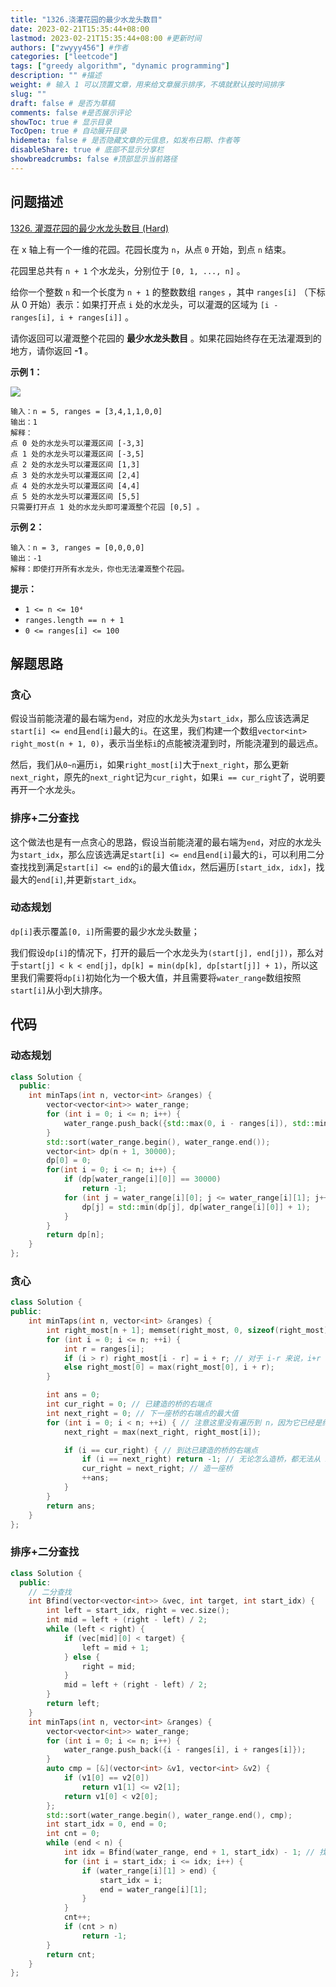 ```yaml
---
title: "1326.浇灌花园的最少水龙头数目"
date: 2023-02-21T15:35:44+08:00
lastmod: 2023-02-21T15:35:44+08:00 #更新时间
authors: ["zwyyy456"] #作者
categories: ["leetcode"]
tags: ["greedy algorithm", "dynamic programming"]
description: "" #描述
weight: # 输入 1 可以顶置文章，用来给文章展示排序，不填就默认按时间排序
slug: ""
draft: false # 是否为草稿
comments: false #是否展示评论
showToc: true # 显示目录
TocOpen: true # 自动展开目录
hidemeta: false # 是否隐藏文章的元信息，如发布日期、作者等
disableShare: true # 底部不显示分享栏
showbreadcrumbs: false #顶部显示当前路径
---
```

## 问题描述
[1326. 灌溉花园的最少水龙头数目 (Hard)](https://leetcode.cn/problems/minimum-number-of-taps-to-open-to-water-a-garden/)

在 x 轴上有一个一维的花园。花园长度为 `n`，从点 `0` 开始，到点 `n` 结束。

花园里总共有 `n + 1` 个水龙头，分别位于 `[0, 1, ..., n]` 。

给你一个整数 `n` 和一个长度为 `n + 1` 的整数数组 `ranges` ，其中 `ranges[i]`
（下标从 0 开始）表示：如果打开点 `i` 处的水龙头，可以灌溉的区域为 `[i -  ranges[i], i +
ranges[i]]` 。

请你返回可以灌溉整个花园的 **最少水龙头数目** 。如果花园始终存在无法灌溉到的地方，请你返回 **-1** 。

**示例 1：**

![](https://pic-upyun.zwyyy456.tech/smms/2023-12-26-065405.png)

```
输入：n = 5, ranges = [3,4,1,1,0,0]
输出：1
解释：
点 0 处的水龙头可以灌溉区间 [-3,3]
点 1 处的水龙头可以灌溉区间 [-3,5]
点 2 处的水龙头可以灌溉区间 [1,3]
点 3 处的水龙头可以灌溉区间 [2,4]
点 4 处的水龙头可以灌溉区间 [4,4]
点 5 处的水龙头可以灌溉区间 [5,5]
只需要打开点 1 处的水龙头即可灌溉整个花园 [0,5] 。

```

**示例 2：**

```
输入：n = 3, ranges = [0,0,0,0]
输出：-1
解释：即使打开所有水龙头，你也无法灌溉整个花园。

```

**提示：**

- `1 <= n <= 10⁴`
- `ranges.length == n + 1`
- `0 <= ranges[i] <= 100`

## 解题思路
### 贪心
假设当前能浇灌的最右端为`end`，对应的水龙头为`start_idx`，那么应该选满足`start[i] <= end`且`end[i]`最大的`i`。在这里，我们构建一个数组`vector<int> right_most(n + 1, 0)`，表示当坐标`i`的点能被浇灌到时，所能浇灌到的最远点。

然后，我们从`0~n`遍历`i`，如果`right_most[i]`大于`next_right`，那么更新`next_right`，原先的`next_right`记为`cur_right`，如果`i == cur_right`了，说明要再开一个水龙头。

### 排序+二分查找
这个做法也是有一点贪心的思路，假设当前能浇灌的最右端为`end`，对应的水龙头为`start_idx`，那么应该选满足`start[i] <= end`且`end[i]`最大的`i`，可以利用二分查找找到满足`start[i] <= end`的`i`的最大值`idx`，然后遍历`[start_idx, idx]`，找最大的`end[i]`,并更新`start_idx`。

### 动态规划
`dp[i]`表示覆盖`[0, i]`所需要的最少水龙头数量；

我们假设`dp[i]`的情况下，打开的最后一个水龙头为`(start[j], end[j])`，那么对于`start[j] < k < end[j]`，`dp[k] = min(dp[k], dp[start[j]] + 1)`，所以这里我们需要将`dp[i]`初始化为一个极大值，并且需要将`water_range`数组按照`start[i]`从小到大排序。


## 代码
### 动态规划
```cpp
class Solution {
  public:
    int minTaps(int n, vector<int> &ranges) {
        vector<vector<int>> water_range;
        for (int i = 0; i <= n; i++) {
            water_range.push_back({std::max(0, i - ranges[i]), std::min(i + ranges[i], n)});
        }
        std::sort(water_range.begin(), water_range.end());
        vector<int> dp(n + 1, 30000);
        dp[0] = 0;
        for(int i = 0; i <= n; i++) {
            if (dp[water_range[i][0]] == 30000)
                return -1;
            for (int j = water_range[i][0]; j <= water_range[i][1]; j++) {
                dp[j] = std::min(dp[j], dp[water_range[i][0]] + 1);
            }
        }
        return dp[n];
    }
};
```

### 贪心
```cpp
class Solution {
public:
    int minTaps(int n, vector<int> &ranges) {
        int right_most[n + 1]; memset(right_most, 0, sizeof(right_most));
        for (int i = 0; i <= n; ++i) {
            int r = ranges[i];
            if (i > r) right_most[i - r] = i + r; // 对于 i-r 来说，i+r 必然是它目前的最大值
            else right_most[0] = max(right_most[0], i + r);
        }

        int ans = 0;
        int cur_right = 0; // 已建造的桥的右端点
        int next_right = 0; // 下一座桥的右端点的最大值
        for (int i = 0; i < n; ++i) { // 注意这里没有遍历到 n，因为它已经是终点了
            next_right = max(next_right, right_most[i]);

            if (i == cur_right) { // 到达已建造的桥的右端点
                if (i == next_right) return -1; // 无论怎么造桥，都无法从 i 到 i+1
                cur_right = next_right; // 造一座桥
                ++ans;
            }
        }
        return ans;
    }
};
```

### 排序+二分查找
```cpp
class Solution {
  public:
    // 二分查找
    int Bfind(vector<vector<int>> &vec, int target, int start_idx) {
        int left = start_idx, right = vec.size();
        int mid = left + (right - left) / 2;
        while (left < right) {
            if (vec[mid][0] < target) {
                left = mid + 1;
            } else {
                right = mid;
            }
            mid = left + (right - left) / 2;
        }
        return left;
    }
    int minTaps(int n, vector<int> &ranges) {
        vector<vector<int>> water_range;
        for (int i = 0; i <= n; i++) {
            water_range.push_back({i - ranges[i], i + ranges[i]});
        }
        auto cmp = [&](vector<int> &v1, vector<int> &v2) {
            if (v1[0] == v2[0])
                return v1[1] <= v2[1];
            return v1[0] < v2[0];
        };
        std::sort(water_range.begin(), water_range.end(), cmp);
        int start_idx = 0, end = 0;
        int cnt = 0;
        while (end < n) {
            int idx = Bfind(water_range, end + 1, start_idx) - 1; // 找到满足start[idx] <= end的最大的idx
            for (int i = start_idx; i <= idx; i++) {
                if (water_range[i][1] > end) {
                    start_idx = i;
                    end = water_range[i][1];
                }
            }
            cnt++;
            if (cnt > n)
                return -1;
        }
        return cnt;
    }
};
```

